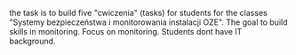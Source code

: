 the task is to build five "cwiczenia" (tasks) for students for the classes "Systemy bezpieczeństwa i monitorowania instalacji OZE". 
The goal to build skills in monitoring. Focus on monitoring. Students dont have IT background.